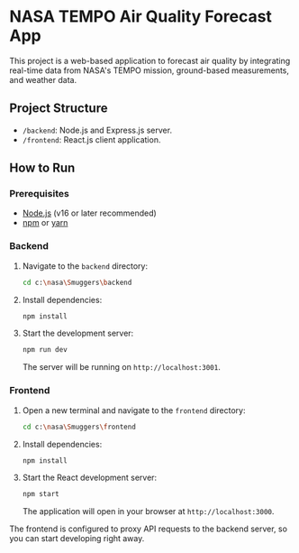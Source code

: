 # NASA TEMPO Air Quality Forecast App

This project is a web-based application to forecast air quality by integrating real-time data from NASA's TEMPO mission, ground-based measurements, and weather data.

## Project Structure

-   `/backend`: Node.js and Express.js server.
-   `/frontend`: React.js client application.

## How to Run

### Prerequisites

-   [Node.js](https://nodejs.org/) (v16 or later recommended)
-   [npm](https://www.npmjs.com/) or [yarn](https://yarnpkg.com/)

### Backend

1.  Navigate to the `backend` directory:
    ```bash
    cd c:\nasa\Smuggers\backend
    ```
2.  Install dependencies:
    ```bash
    npm install
    ```
3.  Start the development server:
    ```bash
    npm run dev
    ```
    The server will be running on `http://localhost:3001`.

### Frontend

1.  Open a new terminal and navigate to the `frontend` directory:
    ```bash
    cd c:\nasa\Smuggers\frontend
    ```
2.  Install dependencies:
    ```bash
    npm install
    ```
3.  Start the React development server:
    ```bash
    npm start
    ```
    The application will open in your browser at `http://localhost:3000`.

The frontend is configured to proxy API requests to the backend server, so you can start developing right away.
